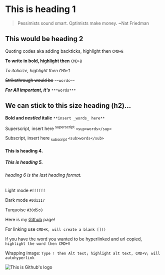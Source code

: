 # This is heading 1
> Pessimists sound smart. Optimists make money. ~Nat Friedman

## This would be heading 2

Quoting codes aka adding backticks, highlight then `CMD+E`

**To write in bold, highlight then** `CMD+B`

_To italicize, highlight then_ `CMD+I`

~~Strikethrough would be~~ `~~words~~`

***For All important, it's*** `***words***`

## We can stick to this size heading (h2)...

**Bold and _nestled_ italic** `**insert _words_ here**`

Superscript, insert here <sup>superscript</sup> `<sup>words</sup>`

Subscript, insert here <sub>subscript</sub> `<sub>words</sub>`

#### This is heading 4.
##### This is heading 5.
###### heading 6 is the last heading format.
Light mode `#ffffff`

Dark mode `#0d1117`

Turquoise `#30d5c8`

Here is my [Github](https://github.com/julrdb) page!

For linking use `CMD+K, will create a blank []()`

If you have the word you wanted to be hyperlinked and url copied, `highlight the word then CMD+V`

Wrapping image: `Type ! then Alt text; highlight alt text, CMD+V; will autohyperlink`

![This is Github's logo](https://github.githubassets.com/images/modules/logos_page/GitHub-Mark.png)
